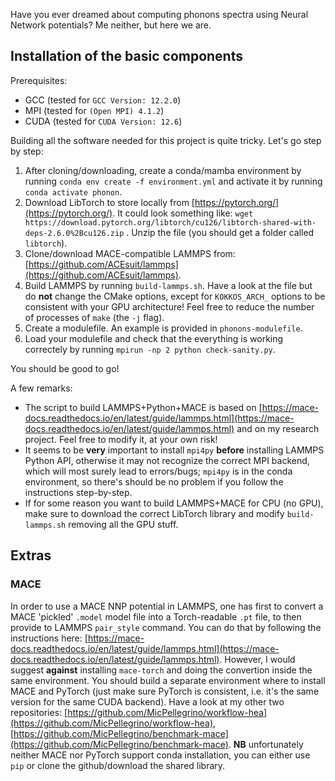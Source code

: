 Have you ever dreamed about computing phonons spectra using Neural Network potentials? Me neither, but here we are.

## Installation of the basic components

Prerequisites:
- GCC (tested for `GCC Version: 12.2.0`)
- MPI (tested for `(Open MPI) 4.1.2`)
- CUDA (tested for `CUDA Version: 12.6`)


Building all the software needed for this project is quite tricky. Let's go step by step:

1. After cloning/downloading, create a conda/mamba environment by running `conda env create -f environment.yml` and activate it by running `conda activate phonon`.
2. Download LibTorch to store locally from [https://pytorch.org/](https://pytorch.org/). It could look something like: `wget https://download.pytorch.org/libtorch/cu126/libtorch-shared-with-deps-2.6.0%2Bcu126.zip` . Unzip the file (you should get a folder called `libtorch`).
3. Clone/download MACE-compatible LAMMPS from: [https://github.com/ACEsuit/lammps](https://github.com/ACEsuit/lammps).
4. Build LAMMPS by running `build-lammps.sh`. Have a look at the file but do **not** change the CMake options, except for `KOKKOS_ARCH_` options to be consistent with your GPU architecture! Feel free to reduce the number of processes of `make` (the `-j` flag).
5. Create a modulefile. An example is provided in `phonons-modulefile`.
6. Load your modulefile and check that the everything is working correctely by running `mpirun -np 2 python check-sanity.py`.


You should be good to go!

A few remarks:
- The script to build LAMMPS+Python+MACE is based on [https://mace-docs.readthedocs.io/en/latest/guide/lammps.html](https://mace-docs.readthedocs.io/en/latest/guide/lammps.html) and on my research project. Feel free to modify it, at your own risk!
- It seems to be **very** important to install `mpi4py` **before** installing LAMMPS Python API, otherwise it may not recognize the correct MPI backend, which will most surely lead to errors/bugs; `mpi4py` is in the conda environment, so there's should be no problem if you follow the instructions step-by-step.
- If for some reason you want to build LAMMPS+MACE for CPU (no GPU), make sure to download the correct LibTorch library and modify `build-lammps.sh` removing all the GPU stuff.

## Extras

### MACE

In order to use a MACE NNP potential in LAMMPS, one has first to convert a MACE 'pickled' `.model` model file into a Torch-readable `.pt` file, to then provide to LAMMPS `pair_style` command. You can do that by following the instructions here: [https://mace-docs.readthedocs.io/en/latest/guide/lammps.html](https://mace-docs.readthedocs.io/en/latest/guide/lammps.html). However, I would suggest **against** installing `mace-torch` and doing the convertion inside the same environment. You should build a separate environment where to install MACE and PyTorch (just make sure PyTorch is consistent, i.e. it's the same version for the same CUDA backend). Have a look at my other two repositories: [https://github.com/MicPellegrino/workflow-hea](https://github.com/MicPellegrino/workflow-hea), [https://github.com/MicPellegrino/benchmark-mace](https://github.com/MicPellegrino/benchmark-mace). **NB** unfortunately neither MACE nor PyTorch support conda installation, you can either use `pip` or clone the github/download the shared library.
